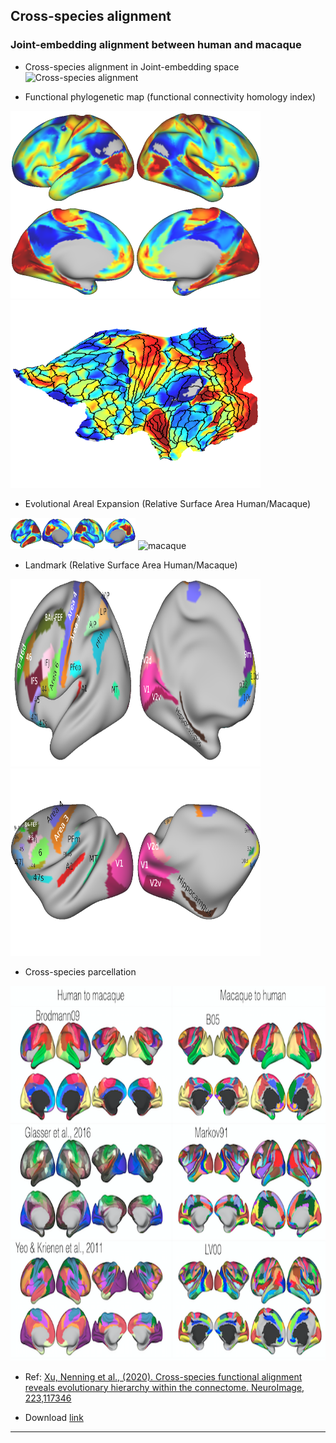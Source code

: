 ## Cross-species alignment

### Joint-embedding alignment between human and macaque

- Cross-species alignment in Joint-embedding space
![Cross-species alignment](https://github.com/TingsterX/alignment_macaque-human/blob/main/animations/cross-species_alignment_28s.gif)

- Functional phylogenetic map  (functional connectivity homology index)
<img src=https://github.com/TingsterX/alignment_macaque-human/blob/main/functional_homology/figures/figure_FHI_human__montage.png alt="human" width=400 height=300>
<img src=https://github.com/TingsterX/alignment_macaque-human/blob/main/functional_homology/figures/figure_FHI_human__flat_L.png alt="human flat" width=400 height=300>

- Evolutional Areal Expansion (Relative Surface Area Human/Macaque)
<img src=https://github.com/TingsterX/alignment_macaque-human/blob/main/area_expansion/figure_area_expansion_relative_0_36_human.png alt="human" width=200 height=50>
<img src=https://github.com/TingsterX/alignment_macaque-human/blob/main/area_expansion/figure_area_expansion_relative_0_36_macaque.png alt="macaque" width=200 height=50>

- Landmark (Relative Surface Area Human/Macaque)
<img src=https://github.com/TingsterX/alignment_macaque-human/blob/main/landmarks/landmark_human.png alt="human" width=400 height=300>
<img src=https://github.com/TingsterX/alignment_macaque-human/blob/main/landmarks/landmark_macaque1.png alt="macaque" width=400 height=300>


- Cross-species parcellation
<img src=https://github.com/TingsterX/alignment_macaque-human/blob/main/cross-species_parcellation/figures/cross-species_parcellation.png alt="human" width=800 height=600>

- Ref: [Xu, Nenning et al., (2020). Cross-species functional alignment reveals evolutionary hierarchy within the connectome. NeuroImage, 223,117346](https://www.sciencedirect.com/science/article/pii/S1053811920308326)

- Download [link](https://github.com/TingsterX/PRIME-DE/tree/master/macaque-human-alignment)


---
